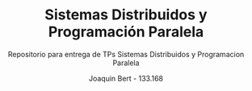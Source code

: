 <h1 align="center">Sistemas Distribuidos y Programación Paralela</h1>

<p align="center">
Repositorio para entrega de TPs Sistemas Distribuidos y Programacion Paralela
</p>

<p align="center">
Joaquin Bert - 133.168
</p>